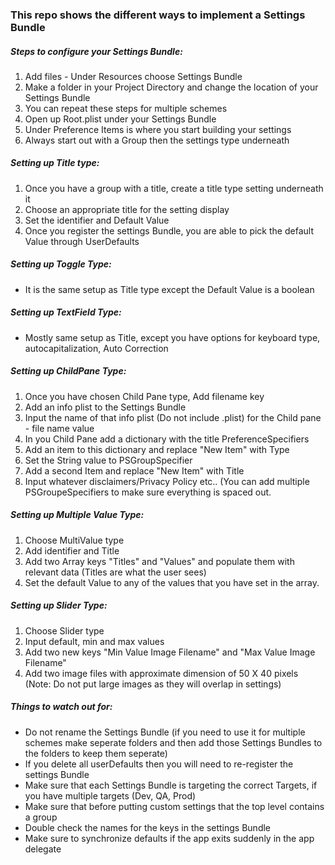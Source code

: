 ### This repo shows the different ways to implement a Settings Bundle

##### Steps to configure your Settings Bundle:
1. Add files - Under Resources choose Settings Bundle
2. Make a folder in your Project Directory and change the location of your Settings Bundle
3. You can repeat these steps for multiple schemes
4. Open up Root.plist under your Settings Bundle
5. Under Preference Items is where you start building your settings
6. Always start out with a Group then the settings type underneath

##### Setting up Title type:
1. Once you have a group with a title, create a title type setting underneath it
2. Choose an appropriate title for the setting display
3. Set the identifier and Default Value
4. Once you register the settings Bundle, you are able to pick the default Value through UserDefaults

##### Setting up Toggle Type:
- It is the same setup as Title type except the Default Value is a boolean

##### Setting up TextField Type:
- Mostly same setup as Title, except you have options for keyboard type, autocapitalization, Auto Correction

##### Setting up ChildPane Type:
1. Once you have chosen Child Pane type, Add filename key
2. Add an info plist to the Settings Bundle
3. Input the name of that info plist (Do not include .plist) for the Child pane - file name value
4. In you Child Pane add a dictionary with the title PreferenceSpecifiers
5. Add an item to this dictionary and replace "New Item" with Type
6. Set the String value to PSGroupSpecifier
7. Add a second Item and replace "New Item" with Title
8. Input whatever disclaimers/Privacy Policy etc.. (You can add multiple PSGroupeSpecifiers to make sure everything is spaced out.

##### Setting up Multiple Value Type:
1. Choose MultiValue type
2. Add identifier and Title
3. Add two Array keys "Titles" and "Values" and populate them with relevant data (Titles are what the user sees)
4. Set the default Value to any of the values that you have set in the array.

##### Setting up Slider Type:
1. Choose Slider type
2. Input default, min and max values
3. Add two new keys "Min Value Image Filename" and "Max Value Image Filename"
4. Add two image files with approximate dimension of 50 X 40 pixels (Note: Do not put large images as they will overlap in settings)

##### Things to watch out for:
- Do not rename the Settings Bundle (if you need to use it for multiple schemes make seperate folders and then add those Settings Bundles to the folders to keep them seperate)
- If you delete all userDefaults then you will need to re-register the settings Bundle
- Make sure that each Settings Bundle is targeting the correct Targets, if you have multiple targets (Dev, QA, Prod)
- Make sure that before putting custom settings that the top level contains a group
- Double check the names for the keys in the settings Bundle
- Make sure to synchronize defaults if the app exits suddenly in the app delegate

